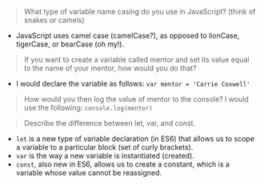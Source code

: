 >What type of variable name casing do you use in JavaScript? (think of snakes or camels)
* JavaScript uses camel case (camelCase?), as opposed to lionCase, tigerCase, or bearCase (oh my!).

>If you want to create a variable called mentor and set its value equal to the name of your mentor, how would you do that?
* I would declare the variable as follows: `var mentor = 'Carrie Coxwell'`

>How would you then log the value of mentor to the console?
I would use the following: `console.log(mentor)`

>Describe the difference between let, var, and const.
* `let` is a new type of variable declaration (in ES6) that allows us to scope a variable to a particular block (set of curly brackets).
* `var` is the way a new variable is instantiated (created).
* `const`, also new in ES6, allows us to create a constant, which is a variable whose value cannot be reassigned.